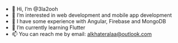 - 👋 Hi, I’m @3la2ooh
- 👀 I’m interested in web development and mobile app development
- 💪 I have some experience with Angular, Firebase and MongoDB
- 🌱 I’m currently learning Flutter
- 📫 You can reach me by email: alkhateralaa@outlook.com

<!---
3la2ooh/3la2ooh is a ✨ special ✨ repository because its `README.md` (this file) appears on your GitHub profile.
You can click the Preview link to take a look at your changes.
--->
